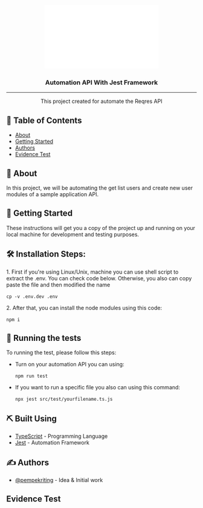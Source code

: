 <p align="center">
  <a href="" rel="noopener">
 <img width=300px height=169px src="/resources/reqres_logo.png" alt="Project logo"></a>
</p>

<h3 align="center">Automation API With Jest Framework</h3>

---

<p align="center"> This project created for automate the Reqres API
    <br> 
</p>

## 📝 Table of Contents

- [About](#about)
- [Getting Started](#getting_started)
- [Authors](#authors)
- [Evidence Test](#evidence)

## 🧐 About <a name = "about"></a>

In this project, we will be automating the get list users and create new user modules of a sample application API.

## 🏁 Getting Started <a name = "getting_started"></a>

These instructions will get you a copy of the project up and running on your local machine for development and testing purposes.

<h2>🛠️ Installation Steps:</h2>

<p>1. First if you're using Linux/Unix, machine you can use shell script to extract the .env. You can check code below. Otherwise, you also can copy paste the file and then modified the name</p>

```
cp -v .env.dev .env
```

<p>2. After that, you can install the node modules using this code:</p>

```
npm i
```

## 🔧 Running the tests <a name = "tests"></a>

To running the test, please follow this steps:
- Turn on your automation API you can using:
    ```
    npm run test
    ```
- If you want to run a specific file you also can using this command:
    ```
    npx jest src/test/yourfilename.ts.js
    ```

## ⛏️ Built Using <a name = "built_using"></a>

- [TypeScript](https://www.typescriptlang.org/) - Programming Language
- [Jest](https://jestjs.io/) - Automation Framework

## ✍️ Authors <a name = "authors"></a>

- [@pempekriting](https://github.com/pempekriting) - Idea & Initial work

## Evidence Test <a name = "evidence"></a>
